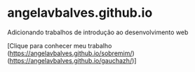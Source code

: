 # angelavbalves.github.io
Adicionando trabalhos de introdução ao desenvolvimento web

[Clique para conhecer meu trabalho
(https://angelavbalves.github.io/sobremim/)
(https://angelavbalves.github.io/gauchazh/)]

